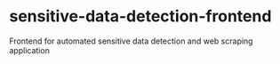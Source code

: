 # sensitive-data-detection-frontend
Frontend for automated sensitive data detection and web scraping application
